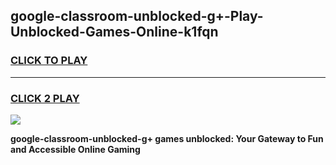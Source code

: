 
## google-classroom-unblocked-g+-Play-Unblocked-Games-Online-k1fqn
<h3>
<a href="https://premium76.site?title=google-classroom-unblocked-g+&ref=25A">CLICK TO PLAY</a></h3>
<hr>

<h3>
<a href="https://premium76.site?title=google-classroom-unblocked-g+&ref=25A">CLICK 2 PLAY</a>
  
</h3>

<a href="https://premium76.site?title=google-classroom-unblocked-g+&ref=25A"><img src="https://clearcache.store/games.png"></a>


**google-classroom-unblocked-g+ games unblocked: Your Gateway to Fun and Accessible Online Gaming**
